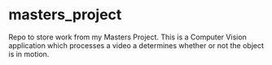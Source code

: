 # masters_project
Repo to store work from my Masters Project. This is a Computer Vision application which processes a video a determines whether or not the object is in motion.
